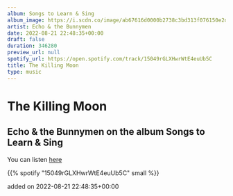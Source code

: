 ```yaml
---
album: Songs to Learn & Sing
album_image: https://i.scdn.co/image/ab67616d0000b2738c3bd313f076150e2d9299c2
artist: Echo & the Bunnymen
date: 2022-08-21 22:48:35+00:00
draft: false
duration: 346280
preview_url: null
spotify_url: https://open.spotify.com/track/15049rGLXHwrWtE4euUb5C
title: The Killing Moon
type: music
---
```



# The Killing Moon

## Echo & the Bunnymen on the album Songs to Learn & Sing

You can listen [here](https://open.spotify.com/track/15049rGLXHwrWtE4euUb5C)

{{% spotify "15049rGLXHwrWtE4euUb5C" small %}}

added on 2022-08-21 22:48:35+00:00